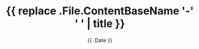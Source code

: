 ---
date: "{{ .Date }}"
draft: true
title: "{{ replace .File.ContentBaseName '-' ' ' | title }}"
---